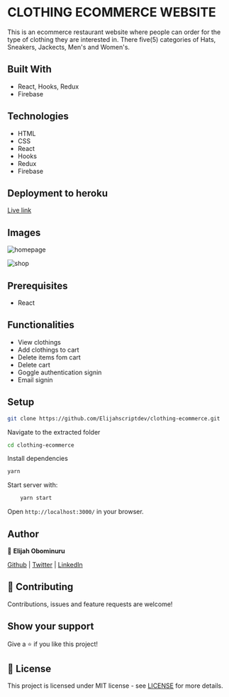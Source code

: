# CLOTHING ECOMMERCE WEBSITE

This is an ecommerce restaurant website where people can order for the type of clothing they are interested in. There five(5) categories of Hats, Sneakers, Jackects, Men's and Women's.

## Built With

- React, Hooks, Redux
- Firebase

## Technologies

- HTML
- CSS
- React
- Hooks
- Redux
- Firebase

## Deployment to heroku

[Live link]()

## Images

![homepage](https://res.cloudinary.com/elijjaaahhhh/image/upload/v1600276968/rrr_cepnqa.png)

![shop](https://res.cloudinary.com/elijjaaahhhh/image/upload/v1600277554/ghg_tnnbjt.png)

## Prerequisites

- React

## Functionalities

- View clothings
- Add clothings to cart
- Delete items fom cart
- Delete cart
- Goggle authentication signin
- Email signin

## Setup

```sh
git clone https://github.com/Elijahscriptdev/clothing-ecommerce.git
```

Navigate to the extracted folder

```sh
cd clothing-ecommerce
```

Install dependencies

```sh
yarn
```

Start server with:

```sh
    yarn start
```

Open `http://localhost:3000/` in your browser.

## Author

👤 **Elijah Obominuru**

[Github](https://github.com/Elijahscriptdev) | [Twitter](https://twitter.com/ElijahObominuru) | [LinkedIn](https://www.linkedin.com/in/elijah-obominuru-0b730b143/)

## 🤝 Contributing

Contributions, issues and feature requests are welcome!

## Show your support

Give a ⭐️ if you like this project!

<!-- ## Credits
App UI Design idea by Nelson Sakwa on [Behance](https://www.behance.net/gallery/14554909/liFEsTlye-Mobile-version) -->

## 📝 License

This project is licensed under MIT license - see [LICENSE](/LICENSE) for more details.
